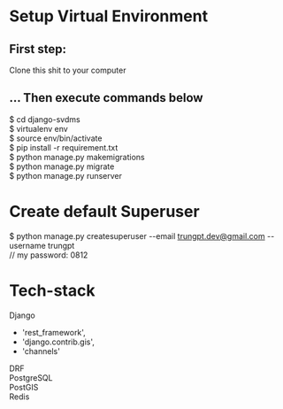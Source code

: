 # Setup Virtual Environment
## First step:  
Clone this shit to your computer
## ... Then execute commands below
$ cd django-svdms  
$ virtualenv env  
$ source env/bin/activate  
$ pip install -r requirement.txt  
$ python manage.py makemigrations  
$ python manage.py migrate  
$ python manage.py runserver  

# Create default Superuser
$ python manage.py createsuperuser --email trungpt.dev@gmail.com --username trungpt  
// my password: 0812

# Tech-stack
Django  
- 'rest_framework',  
- 'django.contrib.gis',  
- 'channels'

DRF  
PostgreSQL  
PostGIS  
Redis  